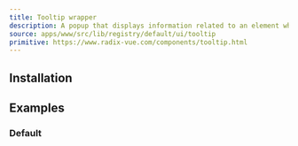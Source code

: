 ```yaml
---
title: Tooltip wrapper
description: A popup that displays information related to an element when the element receives keyboard focus or the mouse hovers over it.
source: apps/www/src/lib/registry/default/ui/tooltip
primitive: https://www.radix-vue.com/components/tooltip.html
---
```


<ComponentPreview name="TooltipWrapperDemo" />

## Installation

<TabPreview name="CLI">
<template #CLI>

```bash
npx shadcn-vue@latest add wrapper-tooltip
```

</template>
<template #Manual>

<Steps>

### Create new component (ex: `@/components/ui/tooltip/TooltipWrapper.vue`) and copy and paste the following code into your project

```vue
<script setup lang="ts">
import { TooltipProvider, type TooltipProviderProps } from 'radix-vue'

import { Tooltip, TooltipContent, TooltipTrigger } from '.'

export interface TooltipProps extends TooltipProviderProps {
  content: string
  side?: 'top' | 'right' | 'bottom' | 'left'
}
const props = defineProps<TooltipProps>()
</script>

<template>
  <TooltipProvider v-bind="props">
    <Tooltip>
      <TooltipTrigger as-child>
        <slot />
      </TooltipTrigger>
      <TooltipContent :side="side">
        <slot name="content" :content="content">
          <p>{{ content }}</p>
        </slot>
      </TooltipContent>
    </Tooltip>
  </TooltipProvider>
</template>
```

### Import and use that new component into project

```vue
<script setup lang="ts">
import TooltipWrapper from '@/components/ui/tooltip/TooltipWrapper'
import Button from '@/components/ui/button/Button'
</script>

<template>
  <TooltipWrapper content="You can add components to your app using the cli.">
    <Button>Show tooltip</Button>
  </TooltipWrapper>
</template>
```
</Steps>

</template>
</TabPreview>

## Examples

### Default

<ComponentPreview name="TooltipWrapperDemo"  />

